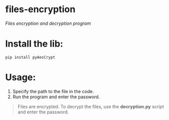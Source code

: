 # files-encryption
*Files encryption and decryption program*

# Install the lib:
```
pip install pyAesCrypt
```

# Usage:
1. Specify the path to the file in the code.
2. Run the program and enter the password.

> Files are encrypted. To decrypt the files, use the **decryption.py** script and enter the password.
